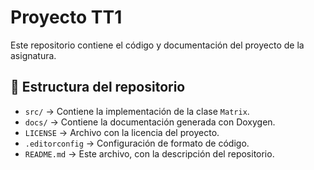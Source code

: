 # Proyecto TT1 

Este repositorio contiene el código y documentación del proyecto de la asignatura.

## 📂 Estructura del repositorio

- `src/` → Contiene la implementación de la clase `Matrix`.
- `docs/` → Contiene la documentación generada con Doxygen.
- `LICENSE` → Archivo con la licencia del proyecto.
- `.editorconfig` → Configuración de formato de código.
- `README.md` → Este archivo, con la descripción del repositorio.

